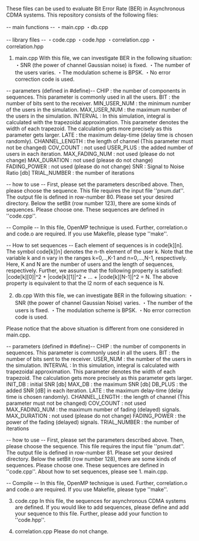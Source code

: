 These files can be used to evaluate Bit Error Rate (BER) in Asynchronous CDMA systems.
This repository consists of the following files:

-- main functions --
・main.cpp
・db.cpp

-- library files --
・code.cpp
・code.hpp
・correlation.cpp
・correlation.hpp

1. main.cpp
With this file, we can investigate BER in the following situation:
・SNR (the power of channel Gaussian noise) is fixed. 
・The number of the users varies.
・The modulation scheme is BPSK.
・No error correction code is used.

-- parameters (defined in #define)--
CHIP : the number of components in sequences. This parameter is commonly used in all the users.
BIT : the number of bits sent to the receiver.
MIN_USER_NUM : the minimum number of the users in the simulation.
MAX_USER_NUM : the maximum number of the users in the simulation.
INTERVAL : In this simulation, integral is calculated with the trapezoidal approximation. This parameter denotes the width of each trapezoid. The calculation gets more precisely as this parameter gets larger.
LATE : the maximum delay-time (delay time is chosen randomly).
CHANNEL_LENGTH : the length of channel (This parameter must not be changed)
COV_COUNT : not used
USER_PLUS : the added number of users in each iteration.
MAX_FADING_NUM : not used (please do not change)
MAX_DURATION :  not used (please do not change)
FADING_POWER :  not used (please do not change)
SNR : Signal to Noise Ratio [db]
TRIAL_NUMBER : the number of iterations

-- how to use --
First, please set the parameters described above. Then, please choose the sequence.
This file requires the input file ''pnum.dat''.
The output file is defined in row-number 80. Please set your desired directory. 
Below the setBit (row number 123), there are some kinds of sequences. Please choose one.
These sequences are defined in ''code.cpp''.

-- Compile --
In this file, OpenMP technique is used. Further, correlation.o and code.o are required.
If you use Makefile, please type ''make''.

-- How to set sequences --
Each element of sequences is in code[k][n]. The symbol code[k][n] denotes the n-th element of the user k. Note that the variable k and n vary in the ranges k=0,..,K-1 and n=0,...,N-1, respectively. Here, K and N are the number of users and the length of sequences, respectively. Further, we assume that the following property is satisfied:
|code[k][0]|^2 + |code[k][1]|^2 + ... + |code[k][N-1]|^2 = N.
The above property is equivalent to that the l2 norm of each sequence is N.

2. db.cpp
With this file, we can investigate BER in the following situation:
・SNR (the power of channel Gaussian Noise) varies. 
・The number of the users is fixed.
・The modulation scheme is BPSK.
・No error correction code is used.

Please notice that the above situation is different from one considered in main.cpp.

-- parameters (defined in #define)--
CHIP : the number of components in sequences. This parameter is commonly used in all the users.
BIT : the number of bits sent to the receiver.
USER_NUM : the number of the users in the simulation.
INTERVAL : In this simulation, integral is calculated with trapezoidal approximation. This parameter denotes the width of each trapezoid. The calculation gets more precisely as this parameter gets larger.
INIT_DB : initial SNR [db]
MAX_DB : the maximum SNR [db]
DB_PLUS : the added SNR [dB] in each iteration.
LATE : the maximum delay-time (delay time is chosen randomly).
CHANNEL_LENGTH : the length of channel (This parameter must not be changed)
COV_COUNT : not used
MAX_FADING_NUM : the maximum number of fading (delayed) signals.
MAX_DURATION :  not used (please do not change)
FADING_POWER :  the power of the fading (delayed) signals.
TRIAL_NUMBER : the number of iterations

-- how to use --
First, please set the parameters described above. Then, please choose the sequence.
This file requires the input file ''pnum.dat''.
The output file is defined in row-number 81. Please set your desired directory. 
Below the setBit (row number 128), there are some kinds of sequences. Please choose one.
These sequences are defined in ''code.cpp''.
About how to set sequences, please see 1. main.cpp.

-- Compile --
In this file, OpenMP technique is used. Further, correlation.o and code.o are required.
If you use Makefile, please type ''make''.

3. code.cpp
In this file, the sequences for asynchronous CDMA systems are defined.
If you would like to add sequences, please define and add your sequence to this file. Further, please add your function to ''code.hpp''.

4. correlation.cpp
Please do not change.